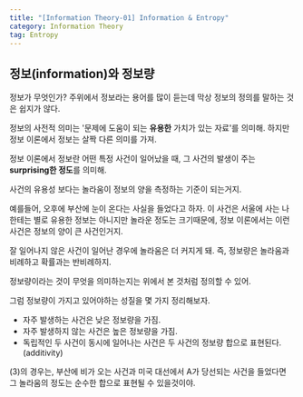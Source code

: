 ```yaml
---
title: "[Information Theory-01] Information & Entropy"
category: Information Theory
tag: Entropy
---
```


## 정보(information)와 정보량

정보가 무엇인가? 주위에서 정보라는 용어를 많이 듣는데 막상 정보의 정의를 말하는 것은 쉽지가 않다.

정보의 사전적 의미는 '문제에 도움이 되는 **유용한** 가치가 있는 자료'를 의미해. 하지만 정보 이론에서 정보는 살짝 다른 의미를 가져. 

정보 이론에서 정보란 어떤 특정 사건이 일어났을 때, 그 사건의 발생이 주는 **surprising한 정도**를 의미해.

사건의 유용성 보다는 놀라움이 정보의 양을 측정하는 기준이 되는거지.

예를들어, 오후에 부산에 눈이 온다는 사실을 들었다고 하자. 이 사건은 서울에 사는 나한테는 별로 유용한 정보는 아니지만 놀라운 정도는 크기때문에, 정보 이론에서는 이런 사건은 정보의 양이 큰 사건인거지.

잘 일어나지 않은 사건이 일어난 경우에 놀라움은 더 커지게 돼. 즉, 정보량은 놀라움과 비례하고 확률과는 반비례하지.

정보량이라는 것이 무엇을 의미하는지는 위에서 본 것처럼 정의할 수 있어.

그럼 정보량이 가지고 있어야하는 성질을 몇 가지 정리해보자.

- 자주 발생하는 사건은 낮은 정보량을 가짐.
- 자주 발생하지 않는 사건은 높은 정보량을 가짐.
- 독립적인 두 사건이 동시에 일어나는 사건은 두 사건의 정보량 합으로 표현된다. (additivity)

(3)의 경우는, 부산에 비가 오는 사건과 미국 대선에서 A가 당선되는 사건을 들었다면 그 놀라움의 정도는 순수한 합으로 표현될 수 있을것이야.
